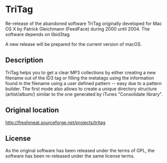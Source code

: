 # TriTag
Re-release of the abandoned software TriTag originally developed for Mac OS X by Patrick Gleichmann (FeedFace) during 2000 until 2004. The software depends on libid3tag.

A new release will be prepared for the current version of macOS.

## Description
TriTag helps you to get a clear MP3 collections by either creating a new filename out of the ID3 tag or filling the metatags using the information found in the filename using a user defined pattern -- easy due to a pattern builder. The first mode also allows to create a unique directory structure (artist/album/) similar to the one generated by iTunes "Consolidate library".

## Original location
http://freshmeat.sourceforge.net/projects/tritag

## License
As the original software has been released under the terms of GPL, the software has been re-released under the same license terms.
